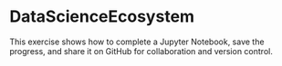 # DataScienceEcosystem
This exercise shows how to complete a Jupyter Notebook, save the progress, and share it on GitHub for collaboration and version control.
